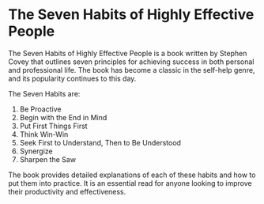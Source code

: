 # The Seven Habits of Highly Effective People

The Seven Habits of Highly Effective People is a book written by Stephen Covey that outlines seven principles for achieving success in both personal and professional life. The book has become a classic in the self-help genre, and its popularity continues to this day.

The Seven Habits are:

1. Be Proactive
2. Begin with the End in Mind
3. Put First Things First
4. Think Win-Win
5. Seek First to Understand, Then to Be Understood
6. Synergize
7. Sharpen the Saw

The book provides detailed explanations of each of these habits and how to put them into practice. It is an essential read for anyone looking to improve their productivity and effectiveness.
